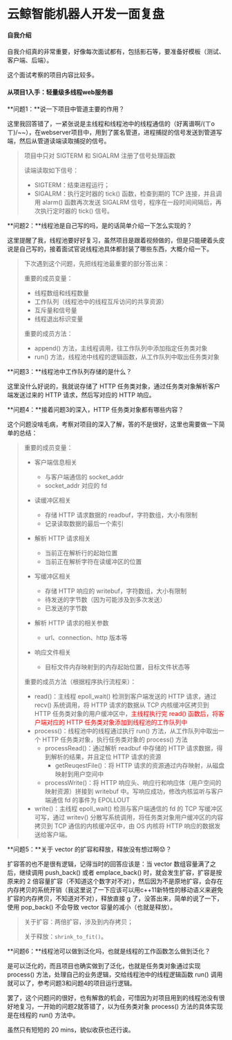 # 云鲸智能机器人开发一面复盘

#### 自我介绍

自我介绍真的非常重要，好像每次面试都有，包括影石等，要准备好模板（测试、客户端、后端）。

这个面试考察的项目内容比较多。

#### 从项目1入手：轻量级多线程web服务器

**问题1：**说一下项目中管道主要的作用？

这里我回答错了，一紧张说是主线程和线程池中的线程通信的（好离谱啊/(ㄒoㄒ)/~~），在webserver项目中，用到了匿名管道，进程捕捉的信号发送到管道写端，然后从管道读端读取捕捉的信号。

> 项目中只对 SIGTERM 和 SIGALRM 注册了信号处理函数
>
> 读端读取如下信号：
>
> - SIGTERM：结束进程运行；
> - SIGALRM：执行定时器的 tick() 函数，检查到期的 TCP 连接，并且调用 alarm() 函数再次发送 SIGALRM 信号，程序在一段时间间隔后，再次执行定时器的 tick() 信号。

**问题2：**线程池是自己写的吗，是的话简单介绍一下怎么实现的？

这里提醒了我，线程池要好好复习，虽然项目是跟着视频做的，但是只能硬着头皮说是自己写的，接着面试官说线程池具体都封装了哪些东西，大概介绍一下。

> 下次遇到这个问题，先把线程池最重要的部分答出来：
>
> 重要的成员变量：
>
> - 线程数组和线程数量
> - 工作队列（线程池中的线程互斥访问的共享资源）
> - 互斥量和信号量
> - 线程退出标识变量
>
> 重要的成员方法：
>
> - append() 方法，主线程调用，往工作队列中添加指定任务类对象
> - run() 方法，线程池中线程的逻辑函数，从工作队列中取出任务类对象

**问题3：**线程池中工作队列存储的是什么？

这里没什么好说的，我就说存储了 HTTP 任务类对象，通过任务类对象解析客户端发送过来的 HTTP 请求，然后写对应的 HTTP 响应。

**问题4：**接着问题3的深入，HTTP 任务类对象都有哪些内容？

这个问题没啥毛病，考察对项目的深入了解，答的不是很好，这里也需要做一下简单的总结：

> 重要的成员变量：
>
> - 客户端信息相关
>   - 与客户端通信的 socket_addr 
>   - socket_addr 对应的 fd
> - 读缓冲区相关
>   - 存储 HTTP 请求数据的 readbuf，字符数组，大小有限制
>   - 记录读取数据的最后一个索引
>
> - 解析 HTTP 请求相关
>   - 当前正在解析行的起始位置
>   - 当前正在解析字符在读缓冲区的位置
> - 写缓冲区相关
>   - 存储 HTTP 响应的 writebuf，字符数组，大小有限制
>   - 待发送的字节数（因为可能涉及到多次发送）
>   - 已发送的字节数
> - 解析 HTTP 请求的相关参数
>   - url、connection、http 版本等
> - 响应文件相关
>   - 目标文件内存映射到的内存起始位置，目标文件状态等
>
> 重要的成员方法（根据程序执行流程来）：
>
> - read()：主线程 epoll_wait() 检测到客户端发送的 HTTP 请求，通过 recv() 系统调用，将 HTTP 请求的数据从 TCP 内核缓冲区拷贝到 HTTP 任务类对象的用户缓冲区中，<font color = red>主线程执行完 read() 函数后，将客户端对应的 HTTP 任务类对象添加到线程池的工作队列中</font>
> - process()：线程池中的线程通过执行 run() 方法，从工作队列中取出一个 HTTP 任务类对象，执行任务类对象的 process() 方法
>   - processRead()：通过解析 readbuf 中存储的 HTTP 请求数据，得到解析的结果，并且定位 HTTP 请求的资源
>     - getReuqestFile()：将 HTTP 请求的资源通过内存映射，从磁盘映射到用户空间中
>   - processWrite()：将 HTTP 响应头、响应行和响应体（用户空间的映射资源）拼接到 writebuf 中。写响应成功，修改内核监听与客户端通信 fd 的事件为 EPOLLOUT
> - write()：主线程 epoll_wait() 检测与客户端通信的 fd 的 TCP 写缓冲区可写，通过 writev() 分散写系统调用，将任务类对象用户缓冲区的内容拷贝到 TCP 通信的内核缓冲区中，由 OS 内核将 HTTP 响应的数据发送给客户端。

**问题5：**关于 vector 的扩容和释放，释放没有想过啊😟？

扩容答的也不是很有逻辑，记得当时的回答应该是：当 vector 数组容量满了之后，继续调用 push_back() 或者 emplace_back() 时，就会发生扩容，扩容是按原来的 2 倍容量扩容（不知道这个数字对不对），然后因为不是原地扩容，会存在内存拷贝的系统开销（我这里说了一下应该可以用c++11新特性的移动语义来避免扩容的内存拷贝，不知道对不对），释放直接 g 了，没答出来，简单的说了一下，使用 pop_back() 不会导致 vector 容量的减小（也就是释放）。

> 关于扩容：两倍扩容，涉及到内存拷贝；
>
> 关于释放：`shrink_to_fit()`。

**问题6：**线程池可以做到泛化吗，也就是线程的工作函数怎么做到泛化？

是可以泛化的，而且项目也确实做到了泛化，也就是任务类对象通过实现 process() 方法，处理自己的业务逻辑，交给线程池中的线程逻辑函数 run() 调用就可以了，参考问题3和问题4的项目运行逻辑。

罢了，这个问题问的很好，也有解救的机会，可惜因为对项目用到的线程池没有很好地复习，一开始的问题2就答错了，以为任务类对象 process() 方法的具体实现是在线程的 run() 方法中。

虽然只有短短的 20 mins，貌似收获也还行诶。
